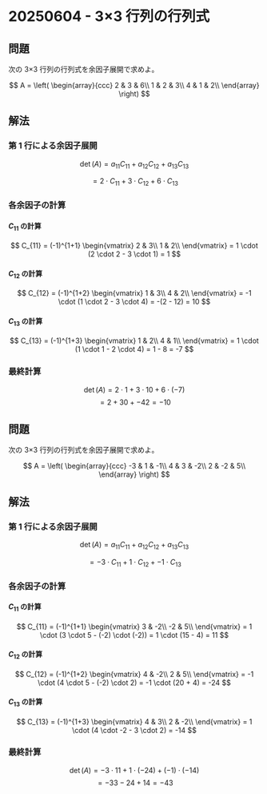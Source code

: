 # 20250604 - 3×3 行列の行列式

## 問題

次の 3×3 行列の行列式を余因子展開で求めよ。

$$
A = \left(
\begin{array}{ccc}
2 & 3 & 6\\
1 & 2 & 3\\
4 & 1 & 2\\
\end{array}
\right)
$$

## 解法

### 第 1 行による余因子展開

$$\det(A) = a_{11}C_{11} + a_{12}C_{12} + a_{13}C_{13}$$

$$= 2 \cdot C_{11} + 3 \cdot C_{12} + 6 \cdot C_{13}$$

### 各余因子の計算

#### $C_{11}$ の計算

$$
C_{11} = (-1)^{1+1} \begin{vmatrix}
2 & 3\\
1 & 2\\
\end{vmatrix} = 1 \cdot (2 \cdot 2 - 3 \cdot 1)  = 1
$$

#### $C_{12}$ の計算

$$
C_{12} = (-1)^{1+2} \begin{vmatrix}
1 & 3\\
4 & 2\\
\end{vmatrix} = -1 \cdot (1 \cdot 2 - 3 \cdot 4) = -(2 - 12) = 10
$$

#### $C_{13}$ の計算

$$
C_{13} = (-1)^{1+3} \begin{vmatrix}
1 & 2\\
4 & 1\\
\end{vmatrix} = 1 \cdot (1 \cdot 1 - 2 \cdot 4) = 1 - 8 = -7
$$

### 最終計算

$$\det(A) = 2 \cdot 1 + 3 \cdot 10 + 6 \cdot (-7)$$
$$= 2 + 30 + -42 = -10$$

## 問題

次の 3×3 行列の行列式を余因子展開で求めよ。

$$
A = \left(
\begin{array}{ccc}
-3 & 1 & -1\\
4 & 3 & -2\\
2 & -2 & 5\\
\end{array}
\right)
$$

## 解法

### 第 1 行による余因子展開

$$\det(A) = a_{11}C_{11} + a_{12}C_{12} + a_{13}C_{13}$$

$$= -3 \cdot C_{11} + 1 \cdot C_{12} + -1 \cdot C_{13}$$

### 各余因子の計算

#### $C_{11}$ の計算

$$
C_{11} = (-1)^{1+1} \begin{vmatrix}
3 & -2\\
-2 & 5\\
\end{vmatrix} = 1 \cdot (3 \cdot 5 - (-2) \cdot (-2)) = 1 \cdot (15 - 4) = 11
$$

#### $C_{12}$ の計算

$$
C_{12} = (-1)^{1+2} \begin{vmatrix}
4 & -2\\
2 & 5\\
\end{vmatrix} = -1 \cdot (4 \cdot 5 - (-2) \cdot 2) = -1 \cdot (20 + 4) = -24
$$

#### $C_{13}$ の計算

$$
C_{13} = (-1)^{1+3} \begin{vmatrix}
4 & 3\\
2 & -2\\
\end{vmatrix} = 1 \cdot (4 \cdot -2 - 3 \cdot 2) =  -14
$$

### 最終計算

$$\det(A) = -3 \cdot 11 + 1 \cdot (-24) + (-1) \cdot (-14)$$
$$= -33 - 24 + 14 = -43$$

